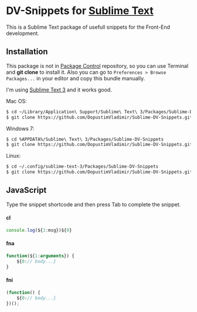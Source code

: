 DV-Snippets for [Sublime Text][sublime3]
===========================================

This is a Sublime Text package of usefull snippets for the Front-End development.

## Installation

This package is not in [Package Control][package_control] repository, so you can use Terminal and **git clone** to install it. Also you can go to `Preferences > Browse Packages...` in your editor and copy this bundle manually.

I'm using [Sublime Text 3][sublime3] and it works good.

Mac OS:

```sh
$ cd ~/Library/Application\ Support/Sublime\ Text\ 3/Packages/Sublime-DV-Snippets
$ git clone https://github.com/DopustimVladimir/Sublime-DV-Snippets.git
```

Windows 7:

```sh
$ cd %APPDATA%/Sublime\ Text\ 3/Packages/Sublime-DV-Snippets
$ git clone https://github.com/DopustimVladimir/Sublime-DV-Snippets.git
```

Linux:

```sh
$ cd ~/.config/sublime-text-3/Packages/Sublime-DV-Snippets
$ git clone https://github.com/DopustimVladimir/Sublime-DV-Snippets.git
```

## JavaScript

Type the snippet shortcode and then press Tab to complete the snippet.

#### cl

```js
console.log(${1:msg})${0}
```

#### fna

```js
function(${1:arguments}) {
    ${0:// body...}
}
```

#### fni

```js
(function() {
    ${0:// body...}
})();
```

[sublime3]: http://www.sublimetext.com/3
[package_control]: https://packagecontrol.io/
